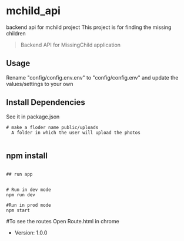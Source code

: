 # mchild_api
backend api for mchild project
This project is for finding the missing children 

> Backend API for MissingChild application

## Usage

Rename "config/config.env.env" to "config/config.env" and update the values/settings to your own

## Install Dependencies 
 See it in package.json

```
# make a floder name public/uploads
  A folder in which the user will upload the photos
  
```
## npm install
```

## run app


# Run in dev mode
npm run dev

#Run in prod mode
npm start
```
#To see the routes 
Open Route.html in chrome

- Version: 1.0.0


